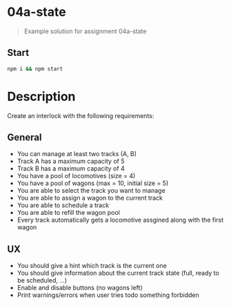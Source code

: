# 04a-state

> Example solution for assignment 04a-state

## Start

```bash
npm i && npm start
```

# Description

Create an interlock with the following requirements:

## General

* You can manage at least two tracks (A, B)
* Track A has a maximum capacity of 5
* Track B has a maximum capacity of 4
* You have a pool of locomotives (size = 4)
* You have a pool of wagons (max = 10, initial size = 5)
* You are able to select the track you want to manage
* You are able to assign a wagon to the current track
* You are able to schedule a track
* You are able to refill the wagon pool
* Every track automatically gets a locomotive assgined along with the first wagon

## UX

* You should give a hint which track is the current one
* You should give information about the current track state (full, ready to be scheduled, …)
* Enable and disable buttons (no wagons left)
* Print warnings/errors when user tries todo something forbidden
